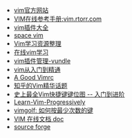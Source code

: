 * <a href="https://www.vim.org/">vim官方网站</a>  
* <a href='https://vim.rtorr.com/'>VIM在线参考手册:vim.rtorr.com</a>
* <a href="https://vimawesome.com/">vim插件大全</a>  
* <a href="https://spacevim.org/cn/">space vim</a>
* <a href='https://github.com/wsdjeg/hello-vim'>Vim学习资源整理</a>
* <a href='https://www.openvim.com/tutorial.html'>在线vim学习</a>
* <a href="https://github.com/VundleVim/Vundle.vim">vim插件管理-vundle</a>
* <a href='https://github.com/wsdjeg/vim-galore-zh_cn'>vim从入门到精通</a>
* <a href="https://dougblack.io/words/a-good-vimrc.html">A Good Vimrc</a>
* <a href="https://www.zhihu.com/topic/19570193/top-answers">知乎的Vim精华话题</a>
* <a href='https://cenalulu.github.io/linux/all-vim-cheatsheat/'>史上最全Vim快捷键键位图 -- 入门到进阶</a>
* <a href="http://yannesposito.com/Scratch/en/blog/Learn-Vim-Progressively/">Learn-Vim-Progressively</a>
* <a href="http://www.vimgolf.com/">vimgolf: 如何按最少次数的键</a>
* <a href="http://vimcdoc.sourceforge.net/">VIM 在线文档 doc</a>
* <a href='https://sourceforge.net/'>source forge</a>
